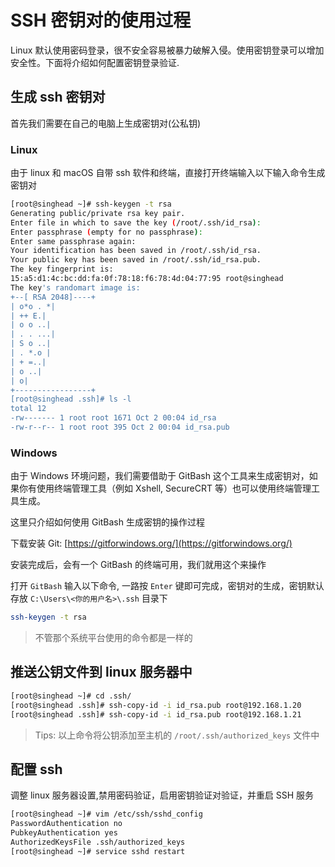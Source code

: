 # SSH 密钥对的使用过程


Linux 默认使用密码登录，很不安全容易被暴力破解入侵。使用密钥登录可以增加安全性。下面将介绍如何配置密钥登录验证.

## 生成 ssh 密钥对

首先我们需要在自己的电脑上生成密钥对(公私钥)

### Linux

由于 linux 和 macOS 自带 ssh 软件和终端，直接打开终端输入以下输入命令生成密钥对

```bash
[root@singhead ~]# ssh-keygen -t rsa
Generating public/private rsa key pair.
Enter file in which to save the key (/root/.ssh/id_rsa): 
Enter passphrase (empty for no passphrase): 
Enter same passphrase again: 
Your identification has been saved in /root/.ssh/id_rsa.
Your public key has been saved in /root/.ssh/id_rsa.pub.
The key fingerprint is:
15:a5:d1:4c:bc:dd:fa:0f:78:18:f6:78:4d:04:77:95 root@singhead
The key's randomart image is:
+--[ RSA 2048]----+
| o*o . *|
| ++ E.|
| o o ..|
| . . ...|
| S o ..|
| . *.o |
| + =..|
| o ..|
| o|
+-----------------+
[root@singhead .ssh]# ls -l
total 12
-rw------- 1 root root 1671 Oct 2 00:04 id_rsa
-rw-r--r-- 1 root root 395 Oct 2 00:04 id_rsa.pub
```

### Windows 

由于 Windows 环境问题，我们需要借助于 GitBash 这个工具来生成密钥对，如果你有使用终端管理工具（例如 Xshell, SecureCRT 等）也可以使用终端管理工具生成。

这里只介绍如何使用 GitBash 生成密钥的操作过程

下载安装 Git: [https://gitforwindows.org/](https://gitforwindows.org/)

安装完成后，会有一个 GitBash 的终端可用，我们就用这个来操作

打开 `GitBash` 输入以下命令, 一路按 `Enter` 键即可完成，密钥对的生成，密钥默认存放 `C:\Users\<你的用户名>\.ssh` 目录下

```bash
ssh-keygen -t rsa
```

> 不管那个系统平台使用的命令都是一样的

## 推送公钥文件到 linux 服务器中

```bash
[root@singhead ~]# cd .ssh/
[root@singhead .ssh]# ssh-copy-id -i id_rsa.pub root@192.168.1.20
[root@singhead .ssh]# ssh-copy-id -i id_rsa.pub root@192.168.1.21
```

> Tips: 以上命令将公钥添加至主机的 `/root/.ssh/authorized_keys` 文件中

## 配置 ssh 

调整 linux 服务器设置,禁用密码验证，启用密钥验证对验证，并重启 SSH 服务

```bash
[root@singhead ~]# vim /etc/ssh/sshd_config
PasswordAuthentication no
PubkeyAuthentication yes
AuthorizedKeysFile .ssh/authorized_keys
[root@singhead ~]# service sshd restart
```

